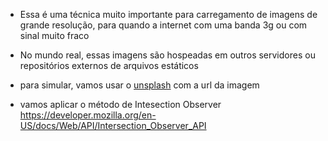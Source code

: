 - Essa é uma técnica muito importante para carregamento de imagens de grande resolução,  para quando a internet com uma banda 3g ou com sinal muito fraco

- No mundo real, essas imagens são hospeadas em outros servidores ou repositórios externos de arquivos estáticos

- para simular, vamos usar o [unsplash](https://unsplash.com/pt-br) com a url da imagem

- vamos aplicar o método de Intesection Observer https://developer.mozilla.org/en-US/docs/Web/API/Intersection_Observer_API